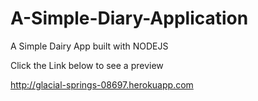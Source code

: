 # A-Simple-Diary-Application
A Simple Dairy App built with NODEJS

Click the Link below to see a preview 

http://glacial-springs-08697.herokuapp.com
